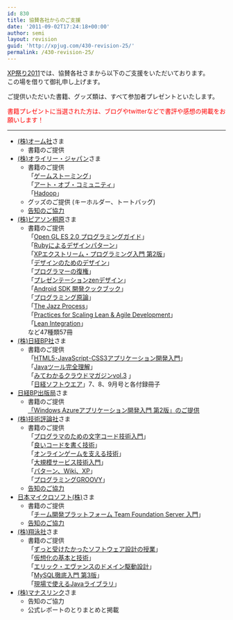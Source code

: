 ```yaml
---
id: 830
title: 協賛各社からのご支援
date: '2011-09-02T17:24:18+00:00'
author: semi
layout: revision
guid: 'http://xpjug.com/430-revision-25/'
permalink: /430-revision-25/
---
```


[XP祭り2011](http://xpjug.com/xpx/ "XP祭り2011")では、協賛各社さまから以下のご支援をいただいております。  
この場を借りて御礼申し上げます。

ご提供いただいた書籍、グッズ類は、すべて参加者プレゼントといたします。

<font color="red">書籍プレゼントに当選された方は、ブログやtwitterなどで書評や感想の掲載をお願いします！</font>

---

- [(株)オーム社](http://www.ohmsha.co.jp/)さま 
    - 書籍のご提供
- [(株)オライリー・ジャパン](http://www.oreilly.co.jp/index.shtml)さま 
    - 書籍のご提供  
        「[ゲームストーミング](http://www.oreilly.co.jp/books/9784873115054/)」  
        「[アート・オブ・コミュニティ](http://www.amazon.co.jp/dp/4873114950/)」  
        「[Hadoop](http://www.amazon.co.jp/dp/487311439X/)」
    - グッズのご提供 (キーホルダー、トートバッグ)
    - [告知のご協力](http://www.oreilly.co.jp/editors/archives/2011/08/ann-xp-summer-event-2011.html)
- [(株)ピアソン桐原](http://www.pearsonkirihara.jp/)さま 
    - 書籍のご提供  
        「[Open GL ES 2.0 プログラミングガイド](http://www.amazon.co.jp/dp/4894714396/)」  
        「[Rubyによるデザインパターン](<http://www.amazon.co.jp/dp/4894712857/ >)」  
        「[XPエクストリーム・プログラミング入門 第2版](http://www.amazon.co.jp/dp/4894716852/)」  
        「[デザインのためのデザイン](http://www.amazon.co.jp/dp/4864010048/)」  
        「[プログラマーの復権](http://www.amazon.co.jp/dp/4894715082/)」  
        「[プレゼンテーションzenデザイン](http://www.amazon.co.jp/dp/4894713993/)」  
        「[Android SDK 開発クックブック](http://www.amazon.co.jp/dp/486401051X/)」  
        「[プログラミング原論](http://www.amazon.co.jp/dp/4864010080/)」  
        「[The Jazz Process](http://www.amazon.co.jp/dp/0321636457/)」  
        「[Practices for Scaling Lean &amp; Agile Development](http://www.amazon.co.jp/dp/0321636406/)」  
        「[Lean Integration](http://www.amazon.co.jp/dp/0321712315/)」  
        など47種類57冊
- [(株)日経BP社](http://itpro.nikkeibp.co.jp/index.html)さま 
    - 書籍のご提供  
        「[HTML5･JavaScript･CSS3アプリケーション開発入門](<http://www.amazon.co.jp/dp/4822222675/ >)」  
        「[Javaツール完全理解](http://www.amazon.co.jp/dp/4822222667/)」  
        「[みてわかるクラウドマガジンvol.3](http://www.amazon.co.jp/dp/4822234541/) 」  
        「[日経ソフトウエア](http://itpro.nikkeibp.co.jp/NSW/index.html)」7、8、9月号と各付録冊子
- [日経BP出版局](http://ec.nikkeibp.co.jp/index.html)さま 
    - 書籍のご提供  
        [「Windows Azureアプリケーション開発入門 第2版」のご提供](http://xpjug.com/xpx_notice2/ "「Windows Azureアプリケーション開発入門 第2版」が書籍プレゼントに！")
- [(株)技術評論社](http://gihyo.jp/)さま 
    - 書籍のご提供  
        「[プログラマのための文字コード技術入門](http://www.amazon.co.jp/dp/477414164X/)」  
        「[良いコードを書く技術](http://www.amazon.co.jp/dp/4774145963/)」  
        「[オンラインゲームを支える技術](http://www.amazon.co.jp/dp/4774145807/)」  
        「[大規模サービス技術入門](http://www.amazon.co.jp/dp/4774143073/)」  
        「[パターン、Wiki、XP](http://www.amazon.co.jp/dp/4774138975/)」  
        「[プログラミングGROOVY](http://www.amazon.co.jp/dp/4774147273/)」
    - [告知のご協力](http://gihyo.jp/news/info/2011/08/1701)
- [日本マイクロソフト(株)](http://www.microsoft.com/japan/powerpro/developer/agile/default.mspx)さま 
    - 書籍のご提供  
        「[チーム開発プラットフォーム Team Foundation Server 入門](http://www.amazon.co.jp/dp/4774146080/)」
    - [告知のご協力](http://www.microsoft.com/japan/powerpro/developer/agile/community/xpjug.mspx)
- [(株)翔泳社](http://www.shoeisha.co.jp/)さま 
    - 書籍のご提供  
        「[ずっと受けたかったソフトウェア設計の授業](http://www.amazon.co.jp/dp/4798121215/)」  
        「[仮想化の基本と技術](http://www.amazon.co.jp/dp/4798123706/)」  
        「[エリック・エヴァンスのドメイン駆動設計](http://www.amazon.co.jp/dp/4798121967/)」  
        「[MySQL徹底入門 第3版](http://www.amazon.co.jp/dp/4798124230/)」  
        「[現場で使えるJavaライブラリ](http://www.amazon.co.jp/dp/4798123366/)」
- [(株)マナスリンク](http://www.manaslink.com/)さま 
    - 告知のご協力
    - 公式レポートのとりまとめと掲載